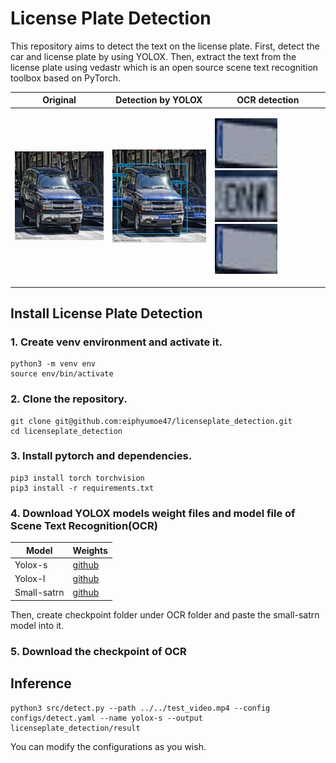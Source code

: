 # License Plate Detection
This repository aims to detect the text on the license plate. First, detect the car and license plate by using YOLOX. Then, extract the text from the license plate using vedastr which is an open source scene text recognition toolbox based on PyTorch.

| Original                   | Detection by YOLOX                      | OCR detection                    |
| ---------------------------| -----------------------------------------| -----------------------------------|
| <img src="assests/cb4b754537798d23_jpg.rf.310e3c4544bf89d2f3109956b301db20.jpg" width = 270>                           | <img src="assests/result.png" width = 270/>| <p float='left'><img src="assests/test_0.png" width=100, height=80>&nbsp;&nbsp;&nbsp;<img src="assests/test_1.png" width=100>&nbsp;&nbsp;&nbsp;<img src="assests/test_0.png" width=100 height=80></p>|

## Install License Plate Detection

### 1. Create venv environment and activate it.
```
python3 -m venv env
source env/bin/activate
```
### 2. Clone the repository.
```
git clone git@github.com:eiphyumoe47/licenseplate_detection.git
cd licenseplate_detection
```

### 3. Install pytorch and dependencies.
```
pip3 install torch torchvision
pip3 install -r requirements.txt
```

### 4. Download YOLOX models weight files and model file of Scene Text Recognition(OCR)

|Model      | Weights       |
|-----------|---------------|
|Yolox-s    | [github](https://github.com/Megvii-BaseDetection/YOLOX/releases/download/0.1.1rc0/yolox_s.pth)|
|Yolox-l    | [github](https://github.com/Megvii-BaseDetection/YOLOX/releases/download/0.1.1rc0/yolox_l.pth)|
|Small-satrn| [github](https://drive.google.com/file/d/1bcKtEcYGIOehgPfGi_TqPkvrm6rjOUKR/view)|

Then, create checkpoint folder under OCR folder and paste the small-satrn model into it.

### 5. Download the checkpoint of OCR



## Inference
```
python3 src/detect.py --path ../../test_video.mp4 --config configs/detect.yaml --name yolox-s --output licenseplate_detection/result
```
You can modify the configurations as you wish.
